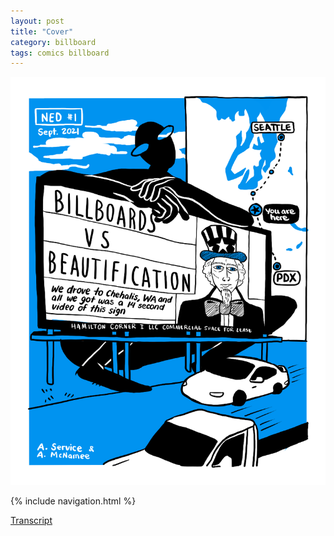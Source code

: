 ```yaml
---
layout: post
title: "Cover"
category: billboard
tags: comics billboard
---
```


![Cover](/assets/billboardzine/0.png)

{% include navigation.html %}

[Transcript]((billboard/2021/10/13/billboardtranscript))